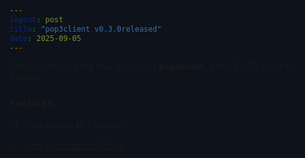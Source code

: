 ```yaml
---
layout: post
title: "pop3client v0.3.0released"
date: 2025-09-05
---
```


<style>
  html, body { background:#0d121b !important; }
</style>

Today I released the new version of **pop3client**, a tiny POP3 client for Crystal.

### Features
- Switched to MIT license

👉 [View the code on GitHub](https://github.com/chrisblunt-codes/pop3client)
